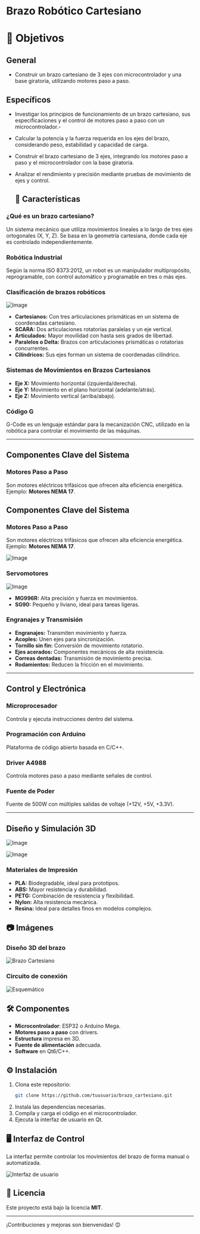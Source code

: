 # Brazo Robótico Cartesiano

# 🎯 Objetivos
## General
- Construir un brazo cartesiano de 3 ejes con microcontrolador y una base giratoria, utilizando motores paso a paso.

## Específicos
- Investigar los principios de funcionamiento de un brazo cartesiano, sus especificaciones y el control de motores paso a paso con un microcontrolador.-
-  Calcular la potencia y la fuerza requerida en los ejes del brazo, considerando peso, estabilidad y capacidad de carga.
- Construir el brazo cartesiano de 3 ejes, integrando los motores paso a paso y el microcontrolador con la base giratoria.
- Analizar el rendimiento y precisión mediante pruebas de movimiento de ejes y control.

  ## 📌 Características
### ¿Qué es un brazo cartesiano?
Un sistema mecánico que utiliza movimientos lineales a lo largo de tres ejes ortogonales (X, Y, Z). Se basa en la geometría cartesiana, donde cada eje es controlado independientemente.

### Robótica Industrial
Según la norma ISO 8373:2012, un robot es un manipulador multipropósito, reprogramable, con control automático y programable en tres o más ejes.

### Clasificación de brazos robóticos
![Image](https://github.com/user-attachments/assets/d89869be-9f38-4406-99eb-73e7f4e1adf2)
- **Cartesianos:** Con tres articulaciones prismáticas en un sistema de coordenadas cartesiano.
- **SCARA:** Dos articulaciones rotatorias paralelas y un eje vertical.
- **Articulados:** Mayor movilidad con hasta seis grados de libertad.
- **Paralelos o Delta:** Brazos con articulaciones prismáticas o rotatorias concurrentes.
- **Cilíndricos:** Sus ejes forman un sistema de coordenadas cilíndrico.

### Sistemas de Movimientos en Brazos Cartesianos

- **Eje X:** Movimiento horizontal (izquierda/derecha).
- **Eje Y:** Movimiento en el plano horizontal (adelante/atrás).
- **Eje Z:** Movimiento vertical (arriba/abajo).

### Código G

G-Code es un lenguaje estándar para la mecanización CNC, utilizado en la robótica para controlar el movimiento de las máquinas.

---

## Componentes Clave del Sistema

### Motores Paso a Paso

Son motores eléctricos trifásicos que ofrecen alta eficiencia energética. Ejemplo: **Motores NEMA 17**.

## Componentes Clave del Sistema

### Motores Paso a Paso
Son motores eléctricos trifásicos que ofrecen alta eficiencia energética. Ejemplo: **Motores NEMA 17**.

![Image](https://github.com/user-attachments/assets/5feac370-d209-46e9-9c3a-86db31dc4caa)

### Servomotores
![Image](https://github.com/user-attachments/assets/db30fd33-88a1-4bf4-b56f-2e724e9859c7)

- **MG996R:** Alta precisión y fuerza en movimientos.
- **SG90:** Pequeño y liviano, ideal para tareas ligeras.

### Engranajes y Transmisión

- **Engranajes:** Transmiten movimiento y fuerza.
- **Acoples:** Unen ejes para sincronización.
- **Tornillo sin fin:** Conversión de movimiento rotatorio.
- **Ejes acerados:** Componentes mecánicos de alta resistencia.
- **Correas dentadas:** Transmisión de movimiento precisa.
- **Rodamientos:** Reducen la fricción en el movimiento.

---

## Control y Electrónica

### Microprocesador

Controla y ejecuta instrucciones dentro del sistema.

### Programación con Arduino

Plataforma de código abierto basada en C/C++.

### Driver A4988

Controla motores paso a paso mediante señales de control.

### Fuente de Poder

Fuente de 500W con múltiples salidas de voltaje (+12V, +5V, +3.3V).

---

## Diseño y Simulación 3D

![Image](https://github.com/user-attachments/assets/8e27e7ab-1b6c-4ee7-a800-d591a43c64f7)

![Image](https://github.com/user-attachments/assets/4ca305b4-8a14-4187-ad84-7c360eeae879)


### Materiales de Impresión

- **PLA:** Biodegradable, ideal para prototipos.
- **ABS:** Mayor resistencia y durabilidad.
- **PETG:** Combinación de resistencia y flexibilidad.
- **Nylon:** Alta resistencia mecánica.
- **Resina:** Ideal para detalles finos en modelos complejos.

## 📷 Imágenes
### Diseño 3D del brazo
![Brazo Cartesiano](https://via.placeholder.com/800x400.png?text=Imagen+del+Brazo+Cartesiano)

### Circuito de conexión
![Esquemático](https://via.placeholder.com/800x400.png?text=Diagrama+de+Conexion)

## 🛠️ Componentes
- **Microcontrolador**: ESP32 o Arduino Mega.
- **Motores paso a paso** con drivers.
- **Estructura** impresa en 3D.
- **Fuente de alimentación** adecuada.
- **Software** en Qt6/C++.

## ⚙️ Instalación
1. Clona este repositorio:
   ```bash
   git clone https://github.com/tuusuario/brazo_cartesiano.git
   ```
2. Instala las dependencias necesarias.
3. Compila y carga el código en el microcontrolador.
4. Ejecuta la interfaz de usuario en Qt.

## 🖥️ Interfaz de Control
La interfaz permite controlar los movimientos del brazo de forma manual o automatizada.

![Interfaz de usuario](https://via.placeholder.com/800x400.png?text=Interfaz+de+Control)

## 📜 Licencia
Este proyecto está bajo la licencia **MIT**.

---
¡Contribuciones y mejoras son bienvenidas! 😊
